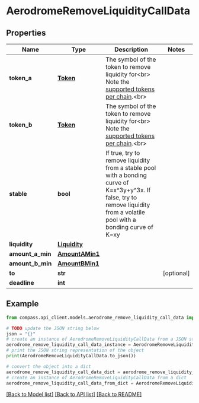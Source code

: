 # AerodromeRemoveLiquidityCallData


## Properties

Name | Type | Description | Notes
------------ | ------------- | ------------- | -------------
**token_a** | [**Token**](Token.md) | The symbol of the token to remove liquidity for&lt;br&gt; Note the [supported tokens per chain](/#/#token-table).&lt;br&gt; | 
**token_b** | [**Token**](Token.md) | The symbol of the token to remove liquidity for&lt;br&gt; Note the [supported tokens per chain](/#/#token-table).&lt;br&gt; | 
**stable** | **bool** | If true, try to remove liquidity from a stable pool with a bonding curve of K&#x3D;x^3y+y^3x. If false, try to remove liquidity from a volatile pool with a bonding curve of K&#x3D;xy | 
**liquidity** | [**Liquidity**](Liquidity.md) |  | 
**amount_a_min** | [**AmountAMin1**](AmountAMin1.md) |  | 
**amount_b_min** | [**AmountBMin1**](AmountBMin1.md) |  | 
**to** | **str** |  | [optional] 
**deadline** | **int** |  | 

## Example

```python
from compass.api_client.models.aerodrome_remove_liquidity_call_data import AerodromeRemoveLiquidityCallData

# TODO update the JSON string below
json = "{}"
# create an instance of AerodromeRemoveLiquidityCallData from a JSON string
aerodrome_remove_liquidity_call_data_instance = AerodromeRemoveLiquidityCallData.from_json(json)
# print the JSON string representation of the object
print(AerodromeRemoveLiquidityCallData.to_json())

# convert the object into a dict
aerodrome_remove_liquidity_call_data_dict = aerodrome_remove_liquidity_call_data_instance.to_dict()
# create an instance of AerodromeRemoveLiquidityCallData from a dict
aerodrome_remove_liquidity_call_data_from_dict = AerodromeRemoveLiquidityCallData.from_dict(aerodrome_remove_liquidity_call_data_dict)
```
[[Back to Model list]](../README.md#documentation-for-models) [[Back to API list]](../README.md#documentation-for-api-endpoints) [[Back to README]](../README.md)


